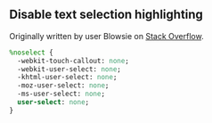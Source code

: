 ## Disable text selection highlighting

Originally written by user Blowsie on [Stack Overflow](https://stackoverflow.com/a/4407335/1431452).

```sass
%noselect {
  -webkit-touch-callout: none;
  -webkit-user-select: none;
  -khtml-user-select: none;
  -moz-user-select: none;
  -ms-user-select: none;
  user-select: none;
}
```
